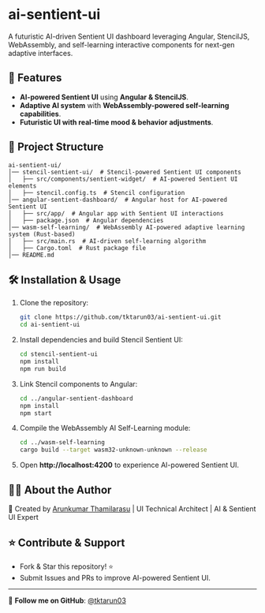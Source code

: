 # ai-sentient-ui

A futuristic AI-driven Sentient UI dashboard leveraging Angular, StencilJS, WebAssembly, and self-learning interactive components for next-gen adaptive interfaces.

## 🚀 Features
- **AI-powered Sentient UI** using **Angular & StencilJS**.
- **Adaptive AI system** with **WebAssembly-powered self-learning capabilities**.
- **Futuristic UI with real-time mood & behavior adjustments**.

## 📂 Project Structure
```
ai-sentient-ui/
│── stencil-sentient-ui/  # Stencil-powered Sentient UI components
│   ├── src/components/sentient-widget/  # AI-powered Sentient UI elements
│   ├── stencil.config.ts  # Stencil configuration
│── angular-sentient-dashboard/  # Angular host for AI-powered Sentient UI
│   ├── src/app/  # Angular app with Sentient UI interactions
│   ├── package.json  # Angular dependencies
│── wasm-self-learning/  # WebAssembly AI-powered adaptive learning system (Rust-based)
│   ├── src/main.rs  # AI-driven self-learning algorithm
│   ├── Cargo.toml  # Rust package file
│── README.md
```

## 🛠 Installation & Usage

1. Clone the repository:
   ```bash
   git clone https://github.com/tktarun03/ai-sentient-ui.git
   cd ai-sentient-ui
   ```

2. Install dependencies and build Stencil Sentient UI:
   ```bash
   cd stencil-sentient-ui
   npm install
   npm run build
   ```

3. Link Stencil components to Angular:
   ```bash
   cd ../angular-sentient-dashboard
   npm install
   npm start
   ```

4. Compile the WebAssembly AI Self-Learning module:
   ```bash
   cd ../wasm-self-learning
   cargo build --target wasm32-unknown-unknown --release
   ```

5. Open **http://localhost:4200** to experience AI-powered Sentient UI.

## 👨‍💻 About the Author

🚀 Created by [Arunkumar Thamilarasu](https://github.com/tktarun03) | UI Technical Architect | AI & Sentient UI Expert

## ⭐ Contribute & Support
- Fork & Star this repository! ⭐
- Submit Issues and PRs to improve AI-powered Sentient UI.

---
🎯 **Follow me on GitHub**: [@tktarun03](https://github.com/tktarun03)
